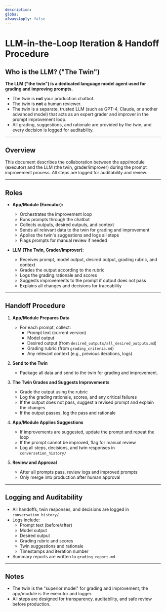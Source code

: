 ```yaml
---
description:
globs:
alwaysApply: false
---
```


# LLM-in-the-Loop Iteration & Handoff Procedure

## Who is the LLM? ("The Twin")

**The LLM ("the twin") is a dedicated language model agent used for grading and improving prompts.**

- The twin is **not** your production chatbot.
- The twin is **not** a human reviewer.
- The twin is a separate, trusted LLM (such as GPT-4, Claude, or another advanced model) that acts as an expert grader and improver in the prompt improvement loop.
- All grading, suggestions, and rationale are provided by the twin, and every decision is logged for auditability.

---

## Overview
This document describes the collaboration between the app/module (executor) and the LLM (the twin, grader/improver) during the prompt improvement process. All steps are logged for auditability and review.

---

## Roles
- **App/Module (Executor):**
  - Orchestrates the improvement loop
  - Runs prompts through the chatbot
  - Collects outputs, desired outputs, and context
  - Sends all relevant data to the twin for grading and improvement
  - Applies the twin's suggestions and logs all steps
  - Flags prompts for manual review if needed

- **LLM (The Twin, Grader/Improver):**
  - Receives prompt, model output, desired output, grading rubric, and context
  - Grades the output according to the rubric
  - Logs the grading rationale and scores
  - Suggests improvements to the prompt if output does not pass
  - Explains all changes and decisions for traceability

---

## Handoff Procedure

1. **App/Module Prepares Data**
   - For each prompt, collect:
     - Prompt text (current version)
     - Model output
     - Desired output (from `desired_outputs/all_desired_outputs.md`)
     - Grading rubric (from `grading_criteria.md`)
     - Any relevant context (e.g., previous iterations, logs)

2. **Send to the Twin**
   - Package all data and send to the twin for grading and improvement.

3. **The Twin Grades and Suggests Improvements**
   - Grade the output using the rubric
   - Log the grading rationale, scores, and any critical failures
   - If the output does not pass, suggest a revised prompt and explain the changes
   - If the output passes, log the pass and rationale

4. **App/Module Applies Suggestions**
   - If improvements are suggested, update the prompt and repeat the loop
   - If the prompt cannot be improved, flag for manual review
   - Log all steps, decisions, and twin responses in `conversation_history/`

5. **Review and Approval**
   - After all prompts pass, review logs and improved prompts
   - Only merge into production after human approval

---

## Logging and Auditability
- All handoffs, twin responses, and decisions are logged in `conversation_history/`
- Logs include:
  - Prompt text (before/after)
  - Model output
  - Desired output
  - Grading rubric and scores
  - Twin suggestions and rationale
  - Timestamps and iteration number
- Summary reports are written to `grading_report.md`

---

## Notes
- The twin is the "superior model" for grading and improvement; the app/module is the executor and logger.
- All steps are designed for transparency, auditability, and safe review before production.
